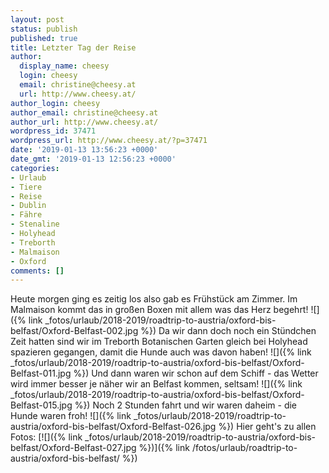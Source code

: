 ```yaml
---
layout: post
status: publish
published: true
title: Letzter Tag der Reise
author:
  display_name: cheesy
  login: cheesy
  email: christine@cheesy.at
  url: http://www.cheesy.at/
author_login: cheesy
author_email: christine@cheesy.at
author_url: http://www.cheesy.at/
wordpress_id: 37471
wordpress_url: http://www.cheesy.at/?p=37471
date: '2019-01-13 13:56:23 +0000'
date_gmt: '2019-01-13 12:56:23 +0000'
categories:
- Urlaub
- Tiere
- Reise
- Dublin
- Fähre
- Stenaline
- Holyhead
- Treborth
- Malmaison
- Oxford
comments: []
---
```

Heute morgen ging es zeitig los also gab es Frühstück am Zimmer. Im Malmaison kommt das in großen Boxen mit allem was das Herz begehrt!
![]({% link _fotos/urlaub/2018-2019/roadtrip-to-austria/oxford-bis-belfast/Oxford-Belfast-002.jpg %})
Da wir dann doch noch ein Stündchen Zeit hatten sind wir im Treborth Botanischen Garten gleich bei Holyhead spazieren gegangen, damit die Hunde auch was davon haben!
![]({% link _fotos/urlaub/2018-2019/roadtrip-to-austria/oxford-bis-belfast/Oxford-Belfast-011.jpg %})
Und dann waren wir schon auf dem Schiff - das Wetter wird immer besser je näher wir an Belfast kommen, seltsam!
![]({% link _fotos/urlaub/2018-2019/roadtrip-to-austria/oxford-bis-belfast/Oxford-Belfast-015.jpg %})
Noch 2 Stunden fahrt und wir waren daheim - die Hunde waren froh!
![]({% link _fotos/urlaub/2018-2019/roadtrip-to-austria/oxford-bis-belfast/Oxford-Belfast-026.jpg %})
Hier geht's zu allen Fotos:
[![]({% link _fotos/urlaub/2018-2019/roadtrip-to-austria/oxford-bis-belfast/Oxford-Belfast-027.jpg %})]({% link /fotos/urlaub/roadtrip-to-austria/oxford-bis-belfast/ %})
